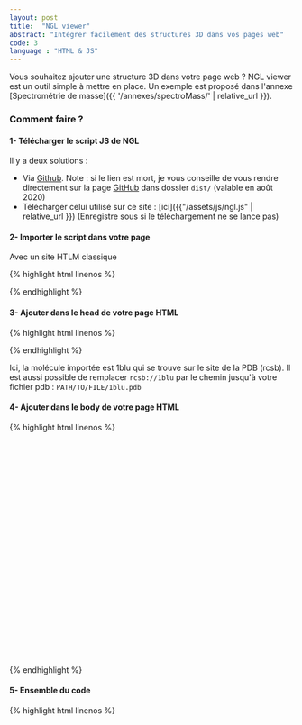 ```yaml
---
layout: post
title:  "NGL viewer" 
abstract: "Intégrer facilement des structures 3D dans vos pages web"
code: 3
language : "HTML & JS"
---
```


Vous souhaitez ajouter une structure 3D dans votre page web ? NGL viewer est un outil simple à mettre en place. Un exemple est proposé dans l'annexe [Spectrométrie de masse]({{ '/annexes/spectroMass/' | relative_url  }}).

### Comment faire ?

#### 1- Télécharger le script JS de NGL

Il y a deux solutions :

- Via [Github](https://github.com/nglviewer/ngl/raw/master/dist/ngl.js). Note : si le lien est mort, je vous conseille de vous rendre directement sur la page [GitHub](https://github.com/nglviewer/ngl) dans dossier `dist/`  (valable en août 2020)
- Télécharger celui utilisé sur ce site : [ici]({{"/assets/js/ngl.js" | relative_url }}) (Enregistre sous si le téléchargement ne se lance pas)

#### 2- Importer le script dans votre page 

Avec un site HTLM classique 

{% highlight html linenos %}
<script src="PATH/TO/FILE/ngl.js"></script>
{% endhighlight %}

#### 3- Ajouter dans le head de votre page HTML 

{% highlight html linenos %}
<script>
    document.addEventListener("DOMContentLoaded", function () {
        var stage = new NGL.Stage("viewport");

        stage.loadFile('rcsb://1blu').then(function (o) {
            o.addRepresentation("cartoon");
            o.autoView();
        });
    });
</script>
{% endhighlight %}

Ici, la molécule importée est 1blu qui se trouve sur le site de la PDB (rcsb).
Il est aussi possible de remplacer `rcsb://1blu` par le chemin jusqu'à votre fichier pdb : `PATH/TO/FILE/1blu.pdb`

#### 4- Ajouter dans le body de votre page HTML 

{% highlight html linenos %}
<div id="viewport" style="width:400px; height:400px;"></div>
{% endhighlight %}

#### 5- Ensemble du code 

{% highlight html linenos %}
<!DOCTYPE html>
<html lang="en">
<head>
    <meta charset="UTF-8">
    <meta name="viewport" content="width=device-width, initial-scale=1.0">
    <title>Un visualisation 3D</title>
    <script src="ngl.js"></script>
    <script>
        document.addEventListener("DOMContentLoaded", function () {
            var stage = new NGL.Stage("viewport");

            stage.loadFile('rcsb://1blu').then(function (o) {
                o.addRepresentation("cartoon");
                o.autoView();
            });
        });
    </script>
</head>
<body>
    <div id="viewport" style="width:400px; height:400px;"></div>
</body>
</html>
{% endhighlight %}

### Résultat

{% include 3DstructureTuto.html %}

### Pour aller plus loin 

- Le [GitHub](https://github.com/nglviewer/ngl)
- Le [manuel](http://nglviewer.org/ngl/api/manual/index.html)
- La [gallerie](http://nglviewer.org/ngl/gallery/index.html)

